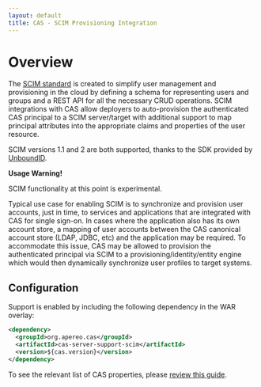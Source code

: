 ```yaml
---
layout: default
title: CAS - SCIM Provisioning Integration
---
```


# Overview

The [SCIM standard](http://www.simplecloud.info/) is created to simplify user management and provisioning in the cloud by defining a schema for representing users and groups and a REST API for all the necessary CRUD operations. SCIM integrations with CAS allow deployers to auto-provision the authenticated CAS principal to a SCIM server/target with additional support to map principal attributes into the appropriate claims and properties of the user resource.

SCIM versions 1.1 and 2 are both supported, thanks to the SDK provided by [UnboundID](https://github.com/UnboundID).

<div class="alert alert-warning"><strong>Usage Warning!</strong><p>SCIM functionality at this point is experimental.</p></div>

Typical use case for enabling SCIM is to synchronize and provision user accounts, just in time, to services and applications that are integrated with CAS for single sign-on. In cases where the application also has its own account store, a mapping of user accounts between the CAS canonical account store (LDAP, JDBC, etc) and the application may be required. To accommodate this issue, CAS may be allowed to provision the authenticated principal via SCIM to a provisioning/identity/entity engine which would then dynamically synchronize user profiles to target systems.

## Configuration

Support is enabled by including the following dependency in the WAR overlay:

```xml
<dependency>
  <groupId>org.apereo.cas</groupId>
  <artifactId>cas-server-support-scim</artifactId>
  <version>${cas.version}</version>
</dependency>
```

To see the relevant list of CAS properties, please [review this guide](../installation/Configuration-Properties.html#provisioning).
